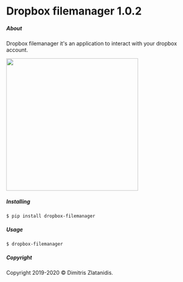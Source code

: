# Dropbox filemanager 1.0.2


##### About
Dropbox filemanager it's an application to interact
with your dropbox account.


[<img src="https://gitlab.com/dslackw/images/raw/master/dropbox/screenshot.png"  width="350">](https://gitlab.com/dslackw/dropbox-filemanager)


##### Installing

    $ pip install dropbox-filemanager


##### Usage

    $ dropbox-filemanager


##### Copyright
Copyright 2019-2020 © Dimitris Zlatanidis.

